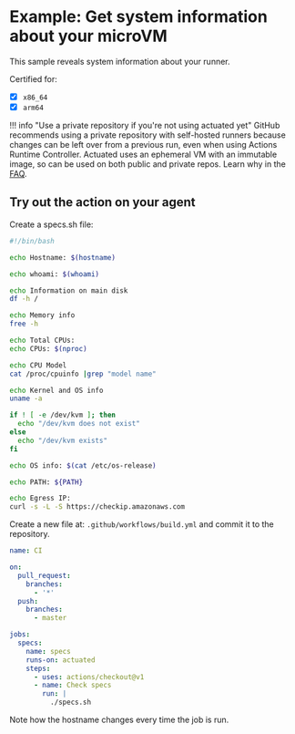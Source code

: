 # Example: Get system information about your microVM

This sample reveals system information about your runner.

Certified for:

- [x] `x86_64`
- [x] `arm64`

!!! info "Use a private repository if you're not using actuated yet"
    GitHub recommends using a private repository with self-hosted runners because changes can be left over from a previous run, even when using Actions Runtime Controller. Actuated uses an ephemeral VM with an immutable image, so can be used on both public and private repos. Learn why in the [FAQ](/faq).

## Try out the action on your agent

Create a specs.sh file:

```bash
#!/bin/bash

echo Hostname: $(hostname)

echo whoami: $(whoami)

echo Information on main disk
df -h /

echo Memory info
free -h

echo Total CPUs:
echo CPUs: $(nproc)

echo CPU Model
cat /proc/cpuinfo |grep "model name"

echo Kernel and OS info
uname -a

if ! [ -e /dev/kvm ]; then
  echo "/dev/kvm does not exist"
else
  echo "/dev/kvm exists"
fi

echo OS info: $(cat /etc/os-release)

echo PATH: ${PATH}

echo Egress IP:
curl -s -L -S https://checkip.amazonaws.com
```

Create a new file at: `.github/workflows/build.yml` and commit it to the repository.

```yaml
name: CI

on:
  pull_request:
    branches:
      - '*'
  push:
    branches:
      - master

jobs:
  specs:
    name: specs
    runs-on: actuated
    steps:
      - uses: actions/checkout@v1
      - name: Check specs
        run: |
          ./specs.sh
```

Note how the hostname changes every time the job is run.
